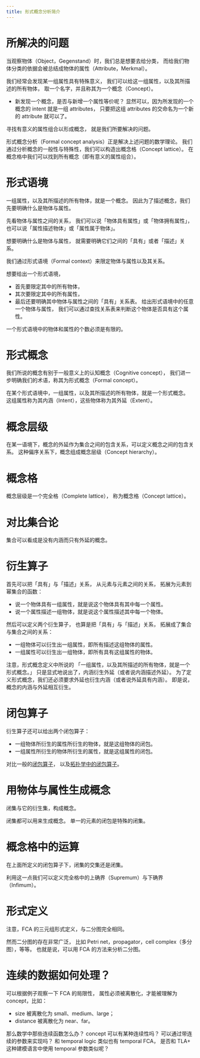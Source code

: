 ```yaml
---
title: 形式概念分析简介
---
```


# 所解决的问题

当观察物体（Object，Gegenstand）时，我们总是想要去给分类，
而给我们物体分类的依据会被总结成物体的属性（Attribute，Merkmal）。

我们经常会发现某一组属性具有特殊意义，
我们可以给这一组属性，以及其所描述的所有物体，
取一个名字，并且称其为一个概念（Concept）。

- 新发现一个概念，是否与新增一个属性等价呢？
  显然可以，因为所发现的一个概念的 intent 就是一组 attributes，
  只要把这组 attributes 的交命名为一个新的 attribute 就可以了。

寻找有意义的属性组合以形成概念，
就是我们所要解决的问题。

形式概念分析（Formal concept analysis）正是解决上述问题的数学理论。
我们通过分析概念的一般性与特殊性，我们可以构造出概念格（Concept lattice）。
在概念格中我们可以找到所有概念（即有意义的属性组合）。

# 形式语境

一组属性，以及其所描述的所有物体，就是一个概念。
因此为了描述概念，我们先要明确什么是物体与属性。

先看物体与属性之间的关系，
我们可以说「物体具有属性」或「物体拥有属性」，
也可以说「属性描述物体」或「属性属于物体」。

想要明确什么是物体与属性，
就需要明确它们之间的「具有」或者「描述」关系。

我们通过形式语境（Formal context）来限定物体与属性以及其关系。

想要给出一个形式语境，
- 首先要限定其中的所有物体，
- 其次要限定其中的所有属性，
- 最后还要明确其中物体与属性之间的「具有」关系表。
  给出形式语境中的任意一个物体与属性，
  我们可以通过查找关系表来判断这个物体是否具有这个属性。

一个形式语境中的物体和属性的个数必须是有限的。

# 形式概念

我们所说的概念有别于一般意义上的认知概念（Cognitive concept），
我们进一步明确我们的术语，称其为形式概念（Formal concept）。

在某个形式语境中，一组属性，以及其所描述的所有物体，就是一个形式概念。
这组属性称为其内涵（Intent），这些物体称为其外延（Extent）。

# 概念层级

在某一语境下，概念的外延作为集合之间的包含关系，可以定义概念之间的包含关系。
这种偏序关系下，概念组成概念层级（Concept hierarchy）。

# 概念格

概念层级是一个完全格（Complete lattice），
称为概念格（Concept lattice）。

# 对比集合论

集合可以看成是没有内涵而只有外延的概念。

# 衍生算子

首先可以把「具有」与「描述」关系，
从元素与元素之间的关系，
拓展为元素到幂集合的函数：

- 说一个物体具有一组属性，就是说这个物体具有其中每一个属性。
- 说一个属性描述一组物体，就是说这个属性描述其中每一个物体。

然后可以定义两个衍生算子，
也算是把「具有」与「描述」关系，
拓展成了集合与集合之间的关系：

- 一组物体可以衍生出一组属性，即所有描述这组物体的属性。
- 一组属性可以衍生出一组物体，即所有具有这组属性的物体。

注意，形式概念定义中所说的
「一组属性，以及其所描述的所有物体，就是一个形式概念。」
只是显式地说出了，内涵衍生外延（或者说内涵描述外延）。
为了定义形式概念，我们还必须要求外延也衍生内涵（或者说外延具有内涵）。
即是说，概念的内涵与外延相互衍生。

# 闭包算子

衍生算子还可以给出两个闭包算子：

- 一组物体所衍生的属性所衍生的物体，就是这组物体的闭包。
- 一组属性所衍生的物体所衍生的属性，就是这组属性的闭包。

对比一般的[闭包算子](https://en.wikipedia.org/wiki/Closure_operator)，
以及[拓扑学中的闭包算子](https://en.wikipedia.org/wiki/Characterizations_of_the_category_of_topological_spaces)。

# 用物体与属性生成概念

闭集与它的衍生集，构成概念。

闭集都可以用来生成概念。
单一的元素的闭包是特殊的闭集。

# 概念格中的运算

在上面所定义的闭包算子下，闭集的交集还是闭集。

利用这一点我们可以定义完全格中的上确界（Supremum）与下确界（Infimum）。

# 形式定义

注意，FCA 的三元组形式定义，与二分图完全相同。

然而二分图的存在非常广泛，
比如 Petri net，propagator，cell complex（多分图），等等。
也就是说，可以用 FCA 的方法来分析二分图。

# 连续的数据如何处理？

可以根据例子观察一下 FCA 的局限性，
属性必须被离散化，才能被理解为 concept，比如：
- size 被离散化为 small、medium、large；
- distance 被离散化为 near、far。

那么数学中那些连续函数怎么办？
concept 可以有某种连续性吗？
可以通过带连续的参数来实现吗？
和 temporal logic 类似也有 temporal FCA，
是否和 TLA+ 这种建模语言中使用 temporal 参数类似呢？
